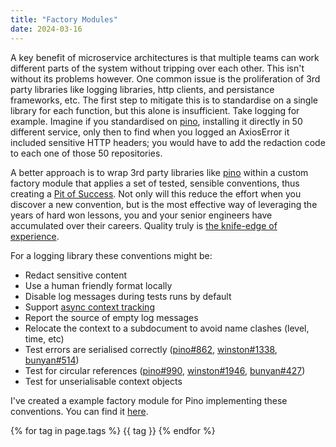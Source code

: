 ```yaml
---
title: "Factory Modules"
date: 2024-03-16
---
```


A key benefit of microservice architectures is that multiple teams can work different parts of the system without tripping over each other. This isn't without its problems however. One common issue is the proliferation of 3rd party libraries like logging libraries, http clients, and persistance frameworks, etc. The first step to mitigate this is to standardise on a single library for each function, but this alone is insufficient. Take logging for example. Imagine if you standardised on [pino](https://github.com/pinojs/pino), installing it directly in 50 different service, only then to find when you logged an AxiosError it included sensitive HTTP headers; you would have to add the redaction code to each one of those 50 repositories.

A better approach is to wrap 3rd party libraries like [pino](https://github.com/pinojs/pino) within a custom factory module that applies a set of tested, sensible conventions, thus creating a [Pit of Success](https://learn.microsoft.com/en-us/archive/blogs/brada/the-pit-of-success). Not only will this reduce the effort when you discover a new convention, but is the most effective way of leveraging the years of hard won lessons, you and your senior engineers have accumulated over their careers. Quality truly is [the knife-edge of experience](https://en.wikipedia.org/wiki/Pirsig%27s_Metaphysics_of_Quality).

For a logging library these conventions might be:

- Redact sensitive content
- Use a human friendly format locally
- Disable log messages during tests runs by default
- Support [async context tracking](https://nodejs.org/api/async_context.html)
- Report the source of empty log messages
- Relocate the context to a subdocument to avoid name clashes (level, time, etc)
- Test errors are serialised correctly ([pino#862](https://github.com/pinojs/pino/issues/862), [winston#1338](https://github.com/winstonjs/winston/issues/1338), [bunyan#514](https://github.com/trentm/node-bunyan/issues/514))
- Test for circular references ([pino#990](https://github.com/pinojs/pino/issues/990), [winston#1946](https://github.com/winstonjs/winston/issues/1946),  [bunyan#427](https://github.com/trentm/node-bunyan/issues/427))
- Test for unserialisable context objects

I've created a example factory module for Pino implementing these conventions. You can find it [here](https://github.com/cressie176/module-acme-logging).

{% for tag in page.tags %}
  {{ tag }}
{% endfor %}
